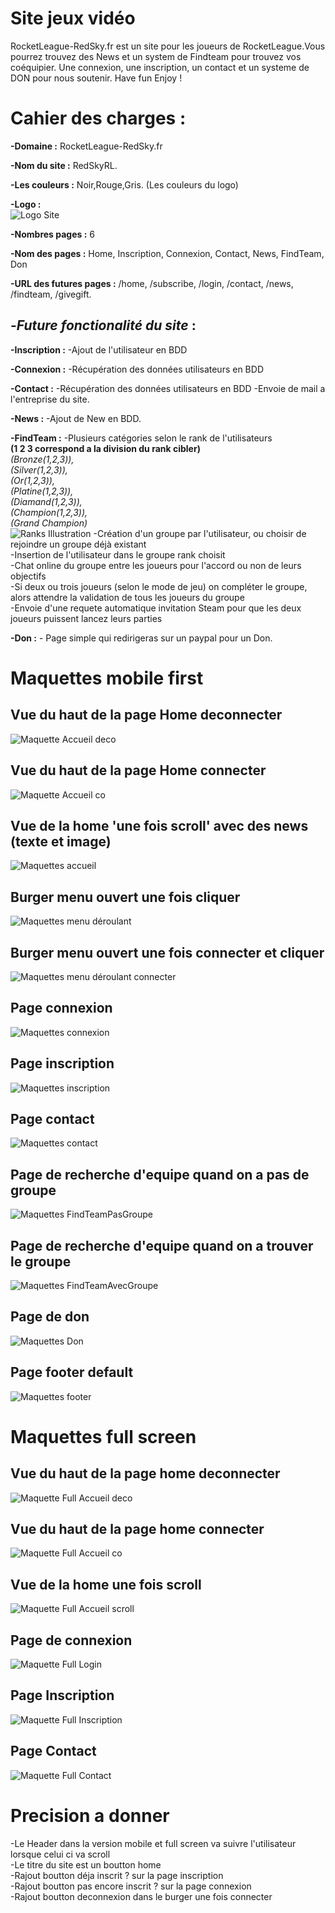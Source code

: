# Site jeux vidéo

RocketLeague-RedSky.fr est un site pour les joueurs de RocketLeague.Vous pourrez trouvez des News et un system de 
Findteam pour trouvez vos coéquipier.
Une connexion, une inscription, un contact et un systeme de DON pour nous soutenir.
Have fun Enjoy !


# Cahier des charges :

**-Domaine :** RocketLeague-RedSky.fr

**-Nom du site :** RedSkyRL.

**-Les couleurs :** Noir,Rouge,Gris. (Les couleurs du logo)

**-Logo :** </br>
![Logo Site](www/public/assets/img/Logo.jpg)

**-Nombres pages :** 6

**-Nom des pages :** Home, Inscription, Connexion, Contact, News, FindTeam, Don

**-URL des futures pages :** /home, /subscribe, /login, /contact, /news, /findteam, /givegift.

## **-*Future fonctionalité du site* :** 

**-Inscription :** -Ajout de l'utilisateur en BDD

**-Connexion :** -Récupération des données utilisateurs en BDD

**-Contact :** -Récupération des données utilisateurs en BDD
               -Envoie de mail a l'entreprise du site.

 **-News :**  -Ajout de New en BDD.

**-FindTeam :**  -Plusieurs catégories selon le rank de l'utilisateurs </br>
**(1 2 3 correspond a la division du rank cibler)** </br>
*(Bronze(1,2,3)),* </br>
*(Silver(1,2,3)),* </br>
*(Or(1,2,3)),* </br>
*(Platine(1,2,3)),* </br>
*(Diamand(1,2,3)),* </br>
*(Champion(1,2,3)),* </br>
*(Grand Champion)* </br>
![Ranks Illustration](www/public/assets/img/Ranks.jpg)
                -Création d'un groupe par l'utilisateur, ou choisir de rejoindre un groupe déjà existant </br>
                -Insertion de l'utilisateur dans le groupe rank choisit </br>
                -Chat online du groupe entre les joueurs pour l'accord ou non de leurs objectifs </br> 
                -Si deux ou trois joueurs (selon le mode de jeu) on compléter le groupe, alors attendre la validation de tous les joueurs du groupe </br>
                -Envoie d'une requete automatique invitation Steam pour que les deux joueurs puissent lancez leurs parties

**-Don :** - Page simple qui redirigeras sur un paypal pour un Don. 




# Maquettes mobile first
## Vue du haut de la page Home deconnecter
![Maquette Accueil deco](www/public/assets/img/VueAccueilHautDeco.jpg)
## Vue du haut de la page Home connecter
![Maquette Accueil co](www/public/assets/img/VueAccueilHautCo.jpg)
## Vue de la home 'une fois scroll' avec des news (texte et image)
![Maquettes accueil](www/public/assets/img/Maquette1.jpg)
## Burger menu ouvert une fois cliquer
![Maquettes menu déroulant](www/public/assets/img/Maquette2.jpg)
## Burger menu ouvert une fois connecter et cliquer
![Maquettes menu déroulant connecter](www/public/assets/img/Deroulantconnecter.jpg)
## Page connexion
![Maquettes connexion](www/public/assets/img/connexion.jpg)
## Page inscription
![Maquettes inscription](www/public/assets/img/inscription.jpg)
## Page contact
![Maquettes contact](www/public/assets/img/Contact.jpg)
## Page de recherche d'equipe quand on a pas de groupe
![Maquettes FindTeamPasGroupe](www/public/assets/img/FindTeamPasGroupe.jpg)
## Page de recherche d'equipe quand on a trouver le groupe
![Maquettes FindTeamAvecGroupe](www/public/assets/img/FindTeamAvecGroupe.jpg)
## Page de don
![Maquettes Don](www/public/assets/img/Don.jpg)
## Page footer default
![Maquettes footer](www/public/assets/img/footerDefault.jpg)</br>




# Maquettes full screen
## Vue du haut de la page home deconnecter
![Maquette Full Accueil deco](www/public/assets/img/FullAccueilHautDeco.jpg)
## Vue du haut de la page home connecter
![Maquette Full Accueil co](www/public/assets/img/FullAccueilHautCo.jpg)
## Vue de la home une fois scroll
![Maquette Full Accueil scroll](www/public/assets/img/FullVueHomeScroll.jpg)
## Page de connexion
![Maquette Full Login](www/public/assets/img/FullLogin.jpg)
## Page Inscription
![Maquette Full Inscription](www/public/assets/img/FullInscription.jpg)
## Page Contact
![Maquette Full Contact](www/public/assets/img/FullContact.jpg)





# Precision a donner

-Le Header dans la version mobile et full screen va suivre l'utilisateur lorsque celui ci va scroll</br>
-Le titre du site est un boutton home</br>
-Rajout boutton déja inscrit ? sur la page inscription</br>
-Rajout boutton pas encore inscrit ? sur la page connexion</br>
-Rajout boutton deconnexion dans le burger une fois connecter</br>